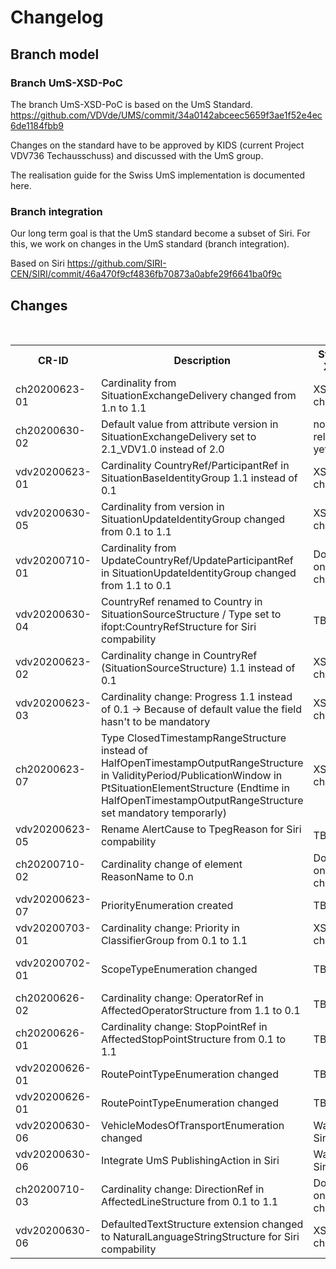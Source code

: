 # Changelog

## Branch model 

### Branch UmS-XSD-PoC
The branch UmS-XSD-PoC is based on the UmS Standard.  
https://github.com/VDVde/UMS/commit/34a0142abceec5659f3ae1f52e4ec6de1184fbb9

Changes on the standard have to be approved by KIDS (current Project VDV736 Techausschuss) 
and discussed with the UmS group.

The realisation guide for the Swiss UmS implementation is documented here. 

### Branch integration
Our long term goal is that the UmS standard become a subset of Siri. 
For this, we work on changes in the UmS standard (branch integration).  

Based on Siri https://github.com/SIRI-CEN/SIRI/commit/46a470f9cf4836fb70873a0abfe29f6641ba0f9c

## Changes

<br/> 



<table>
    <tr>
        <th>CR-ID</th>
        <th>Description</th>
        <th>Status XSD</th>
        <th>Status KIDS</th>
        <th>Status VDV736</th>
        <th>Status Siri</th>
        <th>Jira</th>        
    </tr>
    <tr>
        <td>ch20200623-01</td>
        <td>Cardinality from SituationExchangeDelivery changed from 1.n to 1.1</td>
        <td>XSD changed</td>
        <td>reviewed</td>
        <td>VDV-CR to do</td>
        <td>TBD</td>
        <td></td>
    </tr>
    <tr>
        <td>ch20200630-02</td>
        <td>Default value from attribute version in SituationExchangeDelivery set to 2.1_VDV1.0 instead of 2.0</td>
        <td>not relevant yet</td>
        <td></td>
        <td></td>
        <td></td>
        <td></td>
    </tr>
    <tr>
        <td>vdv20200623-01</td>
        <td>Cardinality CountryRef/ParticipantRef in SituationBaseIdentityGroup 1.1 instead of 0.1</td>
        <td>XSD changed</td>
        <td>reviewed</td>
        <td>known difference to Siri</td>
        <td>-</td>
        <td></td>
    </tr>    
    <tr>
        <td>vdv20200630-05</td>
        <td>Cardinality from version in SituationUpdateIdentityGroup changed from 0.1 to 1.1</td>
        <td>XSD changed</td>
        <td>reviewed</td>
        <td>known difference to Siri</td>
        <td></td>
        <td></td>
    </tr>
    <tr>
        <td>vdv20200710-01</td>
        <td>Cardinality from UpdateCountryRef/UpdateParticipantRef in SituationUpdateIdentityGroup changed from 1.1 to 0.1</td>
        <td>Doc-only change</td>
        <td>reviewed</td>
        <td></td>
        <td>-</td>
        <td></td>
    </tr>
    <tr>
        <td>vdv20200630-04</td>
        <td>CountryRef renamed to Country in SituationSourceStructure / Type set to ifopt:CountryRefStructure for Siri compability</td>
        <td>TBD</td>
        <td></td>
        <td>VDV CR to do</td>
        <td>-</td>
        <td></td>
    </tr>
    <tr>
        <td>vdv20200623-02</td>
        <td>Cardinality change in CountryRef (SituationSourceStructure) 1.1 instead of 0.1 </td>
        <td>XSD changed</td>
        <td>reviewed</td>
        <td>known difference to Siri</td>
        <td>-</td>
        <td></td>
    </tr>
    <tr>
        <td>vdv20200623-03</td>
        <td>Cardinality change: Progress 1.1 instead of 0.1 -> Because of default value the field hasn't to be mandatory</td>
        <td>XSD changed</td>
        <td>reviewed</td>
        <td>VDV CR to do</td>
        <td></td>
        <td></td>
    </tr>
    <tr>
        <td>ch20200623-07</td>
        <td>Type ClosedTimestampRangeStructure instead of HalfOpenTimestampOutputRangeStructure in ValidityPeriod/PublicationWindow in PtSituationElementStructure (Endtime in HalfOpenTimestampOutputRangeStructure set mandatory temporarly)</td>
        <td>XSD changed</td>
        <td></td>
        <td></td>
        <td></td>
        <td></td>
    </tr>
    <tr>
        <td>vdv20200623-05</td>
        <td>Rename AlertCause to TpegReason for Siri compability</td>
        <td>TBD</td>
        <td></td>
        <td></td>
        <td></td>
        <td></td>
    </tr>
     <tr>
         <td>ch20200710-02</td>
         <td>Cardinality change of element ReasonName to 0.n</td>
         <td>Doc-only change</td>
         <td></td>
         <td></td>
         <td></td>
         <td></td>
     </tr>
     <tr>
          <td>vdv20200623-07</td>
          <td>PriorityEnumeration created</td>
          <td>TBD</td>
          <td></td>
          <td>VDV-CR to do</td>
          <td></td>
          <td></td>
      </tr>    
      <tr>
        <td>vdv20200703-01</td>
        <td>Cardinality change: Priority in ClassifierGroup from 0.1 to 1.1</td>
        <td>XSD changed</td>
        <td></td>
        <td>VDV-CR to do</td>
        <td></td>
        <td></td>
    </tr>
    <tr>
        <td>vdv20200702-01</td>
        <td>ScopeTypeEnumeration changed</td>
        <td>TBD</td>
        <td></td>
        <td></td>
        <td>Siri CR-015</td>
        <td></td>
    </tr>
    <tr>
        <td>ch20200626-02</td>
        <td>Cardinality change: OperatorRef in AffectedOperatorStructure from 1.1 to 0.1</td>
        <td>TBD</td>
        <td></td>
        <td>VDV-CR to do</td>
        <td></td>
        <td></td>
    </tr>
    <tr>
        <td>ch20200626-01</td>
        <td>Cardinality change: StopPointRef in AffectedStopPointStructure from 0.1 to 1.1</td>
        <td>TBD</td>
        <td></td>
        <td></td>
        <td>VDV-CR to do</td>
        <td></td>
    </tr>
    <tr>
        <td>vdv20200626-01</td>
        <td>RoutePointTypeEnumeration changed</td>
        <td>TBD</td>
        <td></td>
        <td>Siri CR-015</td>
        <td></td>
    </tr>
    <tr>
            <td>vdv20200626-01</td>
            <td>RoutePointTypeEnumeration changed</td>
            <td>TBD</td>
            <td></td>
            <td>Siri CR-015</td>
            <td></td>
        </tr>
        <tr>
            <td>vdv20200630-06</td>
            <td>VehicleModesOfTransportEnumeration changed</td>
            <td>Wait for Siri</td>
            <td></td>
            <td>Siri CR-016</td>
            <td></td>
        </tr>
        <tr>
            <td>vdv20200630-06</td>
            <td>Integrate UmS PublishingAction in Siri</td>
            <td>Wait for Siri</td>
            <td></td>
            <td>Siri CR-069</td>
            <td></td>
        </tr>
        <tr>
             <td>ch20200710-03</td>
             <td>Cardinality change: DirectionRef in AffectedLineStructure from 0.1 to 1.1</td>
             <td>Doc-only change</td>
             <td></td>
             <td></td>
             <td></td>
             <td></td>
         </tr>
         <tr>     
        <td>vdv20200630-06</td>
        <td>DefaultedTextStructure extension changed to NaturalLanguageStringStructure for Siri compability</td>
         <td>XSD changed</td>
         <td></td>
         <td>VDV CR to do</td>
         <td></td>
         <td></td>
     </tr>
        
</table>

